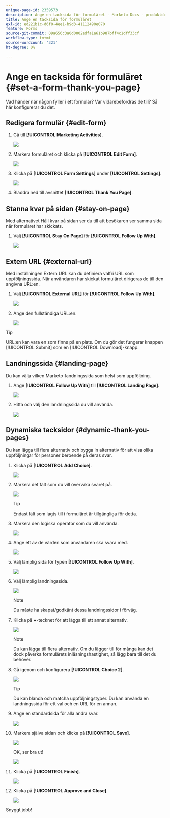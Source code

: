 ```yaml
---
unique-page-id: 2359573
description: Ange en tacksida för formuläret - Marketo Docs - produktdokumentation
title: Ange en tacksida för formuläret
exl-id: ed221b1c-d6f0-4ee1-b9d3-41112490e070
feature: Forms
source-git-commit: 09a656c3a0d0002edfa1a61b987bff4c1dff33cf
workflow-type: tm+mt
source-wordcount: '321'
ht-degree: 0%

---
```


# Ange en tacksida för formuläret {#set-a-form-thank-you-page}

Vad händer när någon fyller i ett formulär? Var vidarebefordras de till? Så här konfigurerar du det.

## Redigera formulär {#edit-form}

1. Gå till **[!UICONTROL Marketing Activities]**.

   ![](assets/login-marketing-activities-5.png)

1. Markera formuläret och klicka på **[!UICONTROL Edit Form]**.

   ![](assets/image2014-9-15-17-3a34-3a14.png)

1. Klicka på **[!UICONTROL Form Settings]** under **[!UICONTROL Settings]**.

   ![](assets/image2014-9-15-17-3a34-3a21.png)

1. Bläddra ned till avsnittet **[!UICONTROL Thank You Page]**.

## Stanna kvar på sidan {#stay-on-page}

Med alternativet Håll kvar på sidan ser du till att besökaren ser samma sida när formuläret har skickats.

1. Välj **[!UICONTROL Stay On Page]** för **[!UICONTROL Follow Up With]**.

   ![](assets/image2014-9-15-17-3a34-3a35.png)

## Extern URL {#external-url}

Med inställningen Extern URL kan du definiera valfri URL som uppföljningssida. När användaren har skickat formuläret dirigeras de till den angivna URL:en.

1. Välj **[!UICONTROL External URL]** för **[!UICONTROL Follow Up With]**.

   ![](assets/image2014-9-15-17-3a34-3a45.png)

1. Ange den fullständiga URL:en.

   ![](assets/image2014-9-15-17-3a34-3a53.png)

>[!TIP]
>
>URL:en kan vara en som finns på en plats. Om du gör det fungerar knappen [!UICONTROL Submit] som en [!UICONTROL Download]-knapp.

## Landningssida {#landing-page}

Du kan välja vilken Marketo-landningssida som helst som uppföljning.

1. Ange **[!UICONTROL Follow Up With]** till **[!UICONTROL Landing Page]**.

   ![](assets/image2014-9-15-17-3a37-3a52.png)

1. Hitta och välj den landningssida du vill använda.

   ![](assets/image2014-9-15-17-3a37-3a59.png)

## Dynamiska tacksidor {#dynamic-thank-you-pages}

Du kan lägga till flera alternativ och bygga in alternativ för att visa olika uppföljningar för personer beroende på deras svar.

1. Klicka på **[!UICONTROL Add Choice]**.

   ![](assets/image2014-9-15-17-3a38-3a6.png)

1. Markera det fält som du vill övervaka svaret på.

   ![](assets/image2014-9-15-17-3a38-3a12.png)

   >[!TIP]
   >
   >Endast fält som lagts till i formuläret är tillgängliga för detta.

1. Markera den logiska operator som du vill använda.

   ![](assets/image2014-9-15-17-3a38-3a31.png)

1. Ange ett av de värden som användaren ska svara med.

   ![](assets/image2014-9-15-17-3a38-3a40.png)

1. Välj lämplig sida för typen **[!UICONTROL Follow Up With]**.

   ![](assets/image2014-9-15-17-3a38-3a51.png)

1. Välj lämplig landningssida.

   ![](assets/image2014-9-15-17-3a39-3a3.png)

   >[!NOTE]
   >
   >Du måste ha skapat/godkänt dessa landningssidor i förväg.

1. Klicka på **+**-tecknet för att lägga till ett annat alternativ.

   ![](assets/image2014-9-15-17-3a39-3a25.png)

   >[!NOTE]
   >
   >Du kan lägga till flera alternativ. Om du lägger till för många kan det dock påverka formulärets inläsningshastighet, så lägg bara till det du behöver.

1. Gå igenom och konfigurera **[!UICONTROL Choice 2]**.

   ![](assets/image2014-9-15-17-3a39-3a44.png)

   >[!TIP]
   >
   >Du kan blanda och matcha uppföljningstyper. Du kan använda en landningssida för ett val och en URL för en annan.

1. Ange en standardsida för alla andra svar.

   ![](assets/image2014-9-15-17-3a40-3a10.png)

1. Markera själva sidan och klicka på **[!UICONTROL Save]**.

   ![](assets/image2014-9-15-17-3a40-3a26.png)

   OK, ser bra ut!

   ![](assets/image2014-9-15-17-3a40-3a34.png)

1. Klicka på **[!UICONTROL Finish]**.

   ![](assets/image2014-9-15-17-3a40-3a42.png)

1. Klicka på **[!UICONTROL Approve and Close]**.

   ![](assets/image2014-9-15-17-3a41-3a0.png)

Snyggt jobb!

